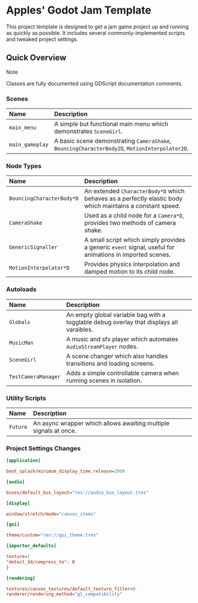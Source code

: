 Apples' Godot Jam Template
==========================

This project template is designed to get a jam game project up and running as quickly as possible.
It includes several commonly-implemented scripts and tweaked project settings.

Quick Overview
--------------

> [!NOTE]
> Classes are fully documented using GDScript documentation comments.

### Scenes

| Name | Description
|:--|:--
| `main_menu` | A simple but functional main menu which demonstrates `SceneGirl`.
| `main_gameplay` | A basic scene demonstrating `CameraShake`, `BouncingCharacterBody2D`, `MotionInterpolator2D`.

### Node Types

| Name | Description
|:--|:--
| `BouncingCharacterBody*D` | An extended `CharacterBody*D` which behaves as a perfectly elastic body which maintains a constant speed.
| `CameraShake` | Used as a child node for a `Camera*D`, provides two methods of camera shake.
| `GenericSignaller` | A small script which simply provides a generic `event` signal, useful for animations in imported scenes.
| `MotionInterpolator*D` | Provides physics interpolation and damped motion to its child node.

### Autoloads

| Name | Description
|:--|:--
| `Globals` | An empty global variable bag with a togglable debug overlay that displays all varaibles.
| `MusicMan` | A music and sfx player which automates `AudioStreamPlayer` nodes.
| `SceneGirl` | A scene changer which also handles transitions and loading screens.
| `TestCameraManager` | Adds a simple controllable camera when running scenes in isolation.

### Utility Scripts

| Name | Description
|:--|:--
| `Future` | An async wrapper which allows awaiting multiple signals at once.

### Project Settings Changes

```ini
[application]

boot_splash/minimum_display_time.release=2000

[audio]

buses/default_bus_layout="res://audio_bus_layout.tres"

[display]

window/stretch/mode="canvas_items"

[gui]

theme/custom="res://gui_theme.tres"

[importer_defaults]

texture={
"detect_3d/compress_to": 0
}

[rendering]

textures/canvas_textures/default_texture_filter=0
renderer/rendering_method="gl_compatibility"
```
